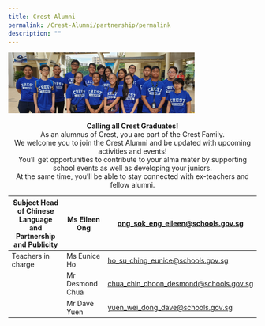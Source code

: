 ```yaml
---
title: Crest Alumni
permalink: /Crest-Alumni/partnership/permalink
description: ""
---
```

<img src="/images/c1.jpg" style="width:75%">


<p style="text-align: center;"><b>Calling all Crest Graduates!</b><br>As an alumnus of Crest, you are part of the Crest Family.<br>We welcome you to join the Crest Alumni and be updated with upcoming activities and events!<br>You’ll get opportunities to contribute to your alma mater by supporting school events as well as developing your juniors.<br>At the same time, you’ll be able to stay connected with ex-teachers and fellow alumni.</p>



| Subject Head of Chinese Language<br>and Partnership and Publicity |  Ms Eileen Ong |  ong_sok_eng_eileen@schools.gov.sg |
|---|---|---|
| Teachers in charge |  Ms Eunice Ho |  ho_su_ching_eunice@schools.gov.sg |
|  |  Mr Desmond Chua |  chua_chin_choon_desmond@schools.gov.sg |
|   |  Mr Dave Yuen |  yuen_wei_dong_dave@schools.gov.sg |